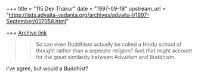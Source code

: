 +++
title = "115 Dev Thakur"
date = "1997-09-18"
upstream_url = "https://lists.advaita-vedanta.org/archives/advaita-l/1997-September/007058.html"

+++
[Archive link](https://lists.advaita-vedanta.org/archives/advaita-l/1997-September/007058.html)

>>So can even Buddhism actually be called a Hindu school of thought rather
than a seperate
>>religion? And that might account for the great similarity between
>>Advaitam and Buddhism.

I've agree, but would a Buddhist?


